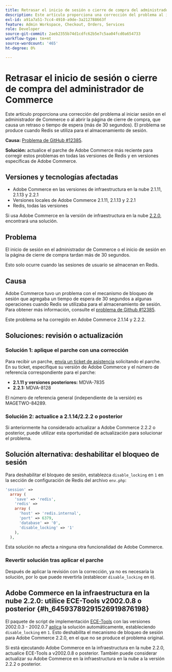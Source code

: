 ```yaml
---
title: Retrasar el inicio de sesión o cierre de compra del administrador de Commerce
description: Este artículo proporciona una corrección del problema al iniciar sesión en el administrador de Commerce o al abrir la página de cierre de compra, que causa un retraso o tiempo de espera (más de 30 segundos). El problema se produce cuando Redis se utiliza para el almacenamiento de sesión.
exl-id: a91a7a51-7cc4-4910-a9de-3a212788663f
feature: Admin Workspace, Checkout, Orders, Services
role: Developer
source-git-commit: 2aeb2355b74d1cdfc62b5e7c5aa04fcd0a654733
workflow-type: tm+mt
source-wordcount: '465'
ht-degree: 0%

---
```


# Retrasar el inicio de sesión o cierre de compra del administrador de Commerce

Este artículo proporciona una corrección del problema al iniciar sesión en el administrador de Commerce o al abrir la página de cierre de compra, que causa un retraso o tiempo de espera (más de 30 segundos). El problema se produce cuando Redis se utiliza para el almacenamiento de sesión.

**Causa:**   [Problema de GitHub \#12385](https://github.com/magento/magento2/issues/12385).

**Solución:** actualice el parche de Adobe Commerce más reciente para corregir estos problemas en todas las versiones de Redis y en versiones específicas de Adobe Commerce.

## Versiones y tecnologías afectadas

* Adobe Commerce en las versiones de infraestructura en la nube 2.1.11, 2.1.13 y 2.2.1
* Versiones locales de Adobe Commerce 2.1.11, 2.1.13 y 2.2.1
* Redis, todas las versiones

Si usa Adobe Commerce en la versión de infraestructura en la nube [2.2.0](#h_64593789291526919876198), encontrará una solución.

## Problema

El inicio de sesión en el administrador de Commerce o el inicio de sesión en la página de cierre de compra tardan más de 30 segundos.

Esto solo ocurre cuando las sesiones de usuario se almacenan en Redis.

## Causa

Adobe Commerce tuvo un problema con el mecanismo de bloqueo de sesión que agregaba un tiempo de espera de 30 segundos a algunas operaciones cuando Redis se utilizaba para el almacenamiento de sesión. Para obtener más información, consulte el [problema de Github \#12385](https://github.com/magento/magento2/issues/12385).

Este problema se ha corregido en Adobe Commerce 2.1.14 y 2.2.2.

## Soluciones: revisión o actualización

### Solución 1: aplique el parche con una corrección

Para recibir un parche, [envía un ticket de asistencia](/help/help-center-guide/help-center/magento-help-center-user-guide.md#submit-ticket) solicitando el parche. En su ticket, especifique su versión de Adobe Commerce y el número de referencia correspondiente para el parche:

* **2.1.11 y versiones posteriores:** MDVA-7835
* **2.2.1:** MDVA-8128

El número de referencia general (independiente de la versión) es MAGETWO-84289.

### Solución 2: actualice a 2.1.14/2.2.2 o posterior

Si anteriormente ha considerado actualizar a Adobe Commerce 2.2.2 o posterior, puede utilizar esta oportunidad de actualización para solucionar el problema.

## Solución alternativa: deshabilitar el bloqueo de sesión

Para deshabilitar el bloqueo de sesión, establezca `disable_locking` en `1` en la sección de configuración de Redis del archivo `env.php`:

```php
'session' =>
  array (
    'save' => 'redis',
    'redis' =>
    array (
      'host' => 'redis.internal',
      'port' => 6379,
      'database' => '0',
      'disable_locking' => '1'
    ),
  ),
```

Esta solución no afecta a ninguna otra funcionalidad de Adobe Commerce.

### Revertir solución tras aplicar el parche

Después de aplicar la revisión con la corrección, ya no es necesaria la solución, por lo que puede revertirla (establecer `disable_locking` en `0`).

## Adobe Commerce en la infraestructura en la nube 2.2.0: utilice ECE-Tools v2002.0.8 o posterior {#h_64593789291526919876198}

El paquete de script de implementación [ECE-Tools](https://experienceleague.adobe.com/es/docs/commerce-cloud-service/user-guide/dev-tools/ece-tools/update-package) con las versiones 2002.0.3 - 2002.0.7 [aplica](https://experienceleague.adobe.com/docs/commerce-cloud-service/user-guide/dev-tools/ece-tools/update-package.html?lang=es) la solución automáticamente, estableciendo `disable_locking` en `1`. Esto deshabilita el mecanismo de bloqueo de sesión para Adobe Commerce 2.2.0, en el que no se produce el problema original.

Si está ejecutando Adobe Commerce en la infraestructura en la nube 2.2.0, actualice ECE-Tools a v2002.0.8 o posterior. También puede considerar actualizar su Adobe Commerce en la infraestructura en la nube a la versión 2.2.2 o posterior.

